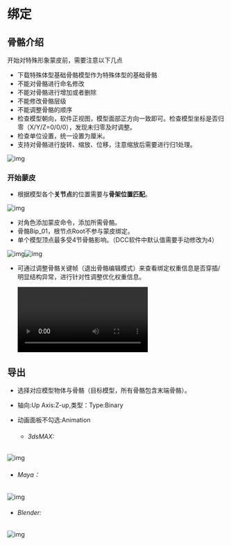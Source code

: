 # 绑定 

## 骨骼介绍

开始对特殊形象蒙皮前，需要注意以下几点

- 下载特殊体型基础骨骼模型作为特殊体型的基础骨骼
- 不能对骨骼进行命名修改
- 不能对骨骼进行增加或者删除
- 不能修改骨骼层级
- 不能调整骨骼的顺序
- 检查模型朝向，软件正视图，模型面部正方向一致即可。检查模型坐标是否归零（X/Y/Z=0/0/0），发现未归零及时调整。
- 检查单位设置，统一设置为厘米。
- 支持对骨骼进行旋转、缩放、位移，注意缩放后需要进行归1处理。

![img](https://arkimg.ark.online/1748253428085-9.png)

### 开始蒙皮

- 根据模型各个**关节点**的位置需要与**骨架位置匹配**。

![img](https://arkimg.ark.online/1748253428084-1.png)

- 对角色添加蒙皮命令，添加所需骨骼。
- 骨骼Bip_01，根节点Root不参与蒙皮绑定。
- 单个模型顶点最多受4节骨骼影响。（DCC软件中默认值需要手动修改为4）

![img](https://arkimg.ark.online/1748253428085-2.png)![img](./UGCjc03%E6%96%87%E4%BB%B6/1748253428085-3.png)

- 可通过调整骨骼关键帧（退出骨骼编辑模式）来查看绑定权重信息是否穿插/明显结构异常，进行针对性调整优化权重信息。
  
  <video controls src="https://arkimg.ark.online/xxxxx.mp4" />
  
  

## 导出

- 选择对应模型物体与骨骼（目标模型，所有骨骼包含末端骨骼）。

- 轴向:Up Axis:Z-up,类型：Type:Binary

- 动画面板不勾选:Animation
  - ######  3dsMAX:

![img](https://arkimg.ark.online/1748253428085-4.png)

- ######  Maya：

![img](https://arkimg.ark.online/1748253428085-5.png)

- ######  Blender:

![img](https://arkimg.ark.online/1748253428085-7.png)

